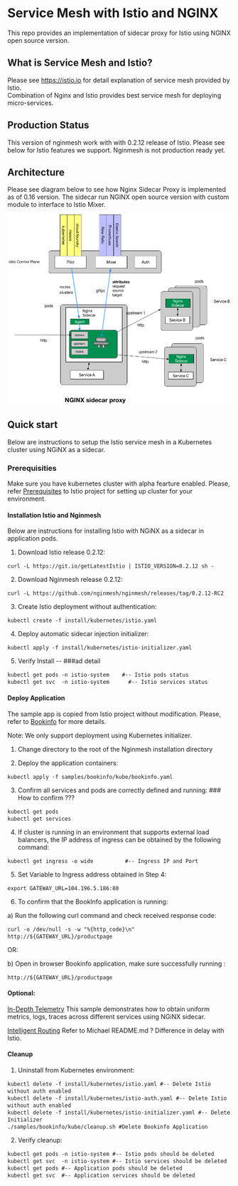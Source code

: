 
# Service Mesh with Istio and NGINX

This repo provides an implementation of sidecar proxy for Istio using NGINX open source version.

## What is Service Mesh and Istio?

Please see https://istio.io for detail explanation of service mesh provided by Istio.  
Combination of Nginx and Istio provides best service mesh for deploying micro-services.

## Production Status

This version of nginmesh work with with 0.2.12 release of Istio.
Please see below for Istio features we support.  Nginmesh is not production ready yet.  


<TBD>

## Architecture

Please see diagram below to see how Nginx Sidecar Proxy is implemented as of 0.16 version.
The sidecar run NGINX open source version with custom module to interface to Istio Mixer.

![Alt text](/images/nginx_sidecar.png?raw=true "Nginx Sidecar")

## Quick start
Below are instructions to setup the Istio service mesh in a Kubernetes cluster using NGiNX as a sidecar.
 

### Prerequisities 

Make sure you have  kubernetes cluster with alpha fearture enabled. Please, refer [Prerequisites](https://istio.io/docs/setup/kubernetes/quick-start.html#prerequisites) to Istio project for setting up cluster for your environment.

#### Installation Istio and Nginmesh
Below are instructions for installing Istio with NGiNX as a sidecar in application pods.

1.  Download Istio release 0.2.12:

```
curl -L https://git.io/getLatestIstio | ISTIO_VERSION=0.2.12 sh -
```

2. Download Nginmesh release 0.2.12:
```
curl -L https://github.com/nginmesh/nginmesh/releases/tag/0.2.12-RC2
```

3. Create Istio deployment without authentication:
```
kubectl create -f install/kubernetes/istio.yaml
```
4. Deploy automatic sidecar injection initializer:
```
kubectl apply -f install/kubernetes/istio-initializer.yaml
```

5. Verify Install -- ###ad detail
```
kubectl get pods -n istio-system    #-- Istio pods status
kubectl get svc  -n istio-system      #-- Istio services status
```

#### Deploy Application
The sample app is copied from Istio project without modification. Please, refer to [Bookinfo](https://istio.io/docs/guides/bookinfo.html) for more details.  

Note: We only support deployment using Kubernetes initializer. 

1. Change directory to the root of the Nginmesh installation directory

2. Deploy the application containers:

```
kubectl apply -f samples/bookinfo/kube/bookinfo.yaml
```

3. Confirm all services and pods are correctly defined and running: ### How to confirm ???

```
kubectl get pods
kubectl get services
```

4. If cluster is running in an environment that supports external load balancers, the IP address of ingress can be obtained by the following command:
```
kubectl get ingress -o wide          #-- Ingress IP and Port
```
5. Set Variable to Ingress address obtained in Step 4:
```
export GATEWAY_URL=104.196.5.186:80
```
6. To confirm that the BookInfo application is running:

a) Run the following curl command and check received response code:

```
curl -o /dev/null -s -w "%{http_code}\n" http://${GATEWAY_URL}/productpage
```

OR:

b) Open in browser Bookinfo application, make sure successfully running :
```
http://${GATEWAY_URL}/productpage
```

#### Optional: 

[In-Depth Telemetry](https://istio.io/docs/guides/telemetry.html) This sample demonstrates how to obtain uniform metrics, logs, traces across different services using NGiNX sidecar.

[Intelligent Routing](https://istio.io/docs/guides/intelligent-routing.html) Refer to Michael README.md ? Difference in delay with Istio.

#### Cleanup

1. Uninstall from Kubernetes environment:
```
kubectl delete -f install/kubernetes/istio.yaml #-- Delete Istio without auth enabled
kubectl delete -f install/kubernetes/istio-auth.yaml #-- Delete Istio without auth enabled
kubectl delete -f install/kubernetes/istio-initializer.yaml #-- Delete Initializer
./samples/bookinfo/kube/cleanup.sh #Delete Bookinfo Application
```

2. Verify cleanup:
```
kubectl get pods -n istio-system #-- Istio pods should be deleted
kubectl get svc  -n istio-system #-- Istio services should be deleted
kubectl get pods #-- Application pods should be deleted
kubectl get svc  #-- Application services should be deleted

```


